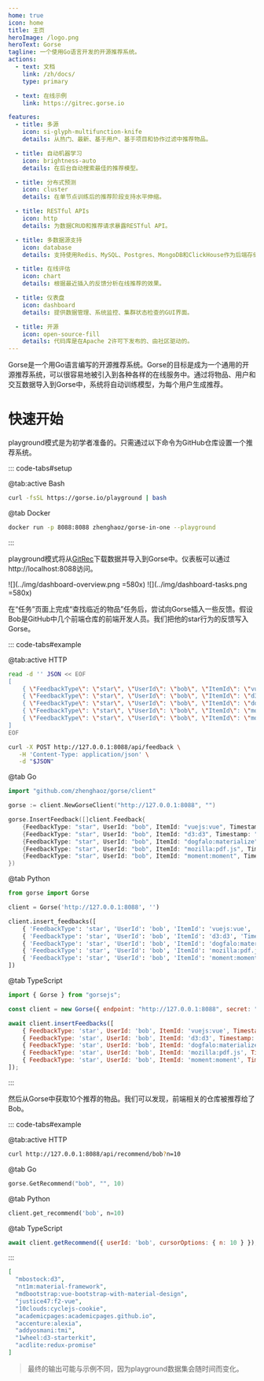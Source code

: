 ```yaml
---
home: true
icon: home
title: 主页
heroImage: /logo.png
heroText: Gorse
tagline: 一个使用Go语言开发的开源推荐系统。
actions:
  - text: 文档
    link: /zh/docs/
    type: primary

  - text: 在线示例
    link: https://gitrec.gorse.io

features:
  - title: 多源
    icon: si-glyph-multifunction-knife
    details: 从热门、最新、基于用户、基于项目和协作过滤中推荐物品。

  - title: 自动机器学习
    icon: brightness-auto
    details: 在后台自动搜索最佳的推荐模型。

  - title: 分布式预测
    icon: cluster
    details: 在单节点训练后的推荐阶段支持水平伸缩。

  - title: RESTful APIs
    icon: http
    details: 为数据CRUD和推荐请求暴露RESTful API。

  - title: 多数据源支持
    icon: database
    details: 支持使用Redis、MySQL、Postgres、MongoDB和ClickHouse作为后端存储。

  - title: 在线评估
    icon: chart
    details: 根据最近插入的反馈分析在线推荐的效果。

  - title: 仪表盘
    icon: dashboard
    details: 提供数据管理、系统监控、集群状态检查的GUI界面。

  - title: 开源
    icon: open-source-fill
    details: 代码库是在Apache 2许可下发布的、由社区驱动的。
---
```


Gorse是一个用Go语言编写的开源推荐系统。Gorse的目标是成为一个通用的开源推荐系统，可以很容易地被引入到各种各样的在线服务中。通过将物品、用户和交互数据导入到Gorse中，系统将自动训练模型，为每个用户生成推荐。

# 快速开始

playground模式是为初学者准备的。只需通过以下命令为GitHub仓库设置一个推荐系统。

::: code-tabs#setup

@tab:active Bash

```bash
curl -fsSL https://gorse.io/playground | bash
```

@tab Docker

```bash
docker run -p 8088:8088 zhenghaoz/gorse-in-one --playground
```

:::

playground模式将从[GitRec][gitrec]下载数据并导入到Gorse中。仪表板可以通过http://localhost:8088访问。

![](../img/dashboard-overview.png =580x)
![](../img/dashboard-tasks.png =580x)

在“任务”页面上完成“查找临近的物品”任务后，尝试向Gorse插入一些反馈。假设Bob是GitHub中几个前端仓库的前端开发人员。我们把他的star行为的反馈写入Gorse。

::: code-tabs#example

@tab:active HTTP

```bash
read -d '' JSON << EOF
[
    { \"FeedbackType\": \"star\", \"UserId\": \"bob\", \"ItemId\": \"vuejs:vue\", \"Timestamp\": \"2022-02-24\" },
    { \"FeedbackType\": \"star\", \"UserId\": \"bob\", \"ItemId\": \"d3:d3\", \"Timestamp\": \"2022-02-25\" },
    { \"FeedbackType\": \"star\", \"UserId\": \"bob\", \"ItemId\": \"dogfalo:materialize\", \"Timestamp\": \"2022-02-26\" },
    { \"FeedbackType\": \"star\", \"UserId\": \"bob\", \"ItemId\": \"mozilla:pdf.js\", \"Timestamp\": \"2022-02-27\" },
    { \"FeedbackType\": \"star\", \"UserId\": \"bob\", \"ItemId\": \"moment:moment\", \"Timestamp\": \"2022-02-28\" }
]
EOF

curl -X POST http://127.0.0.1:8088/api/feedback \
   -H 'Content-Type: application/json' \
   -d "$JSON"
```

@tab Go

```go
import "github.com/zhenghaoz/gorse/client"

gorse := client.NewGorseClient("http://127.0.0.1:8088", "")

gorse.InsertFeedback([]client.Feedback{
    {FeedbackType: "star", UserId: "bob", ItemId: "vuejs:vue", Timestamp: "2022-02-24"},
    {FeedbackType: "star", UserId: "bob", ItemId: "d3:d3", Timestamp: "2022-02-25"},
    {FeedbackType: "star", UserId: "bob", ItemId: "dogfalo:materialize", Timestamp: "2022-02-26"},
    {FeedbackType: "star", UserId: "bob", ItemId: "mozilla:pdf.js", Timestamp: "2022-02-27"},
    {FeedbackType: "star", UserId: "bob", ItemId: "moment:moment", Timestamp: "2022-02-28"},
})
```

@tab Python

```python
from gorse import Gorse

client = Gorse('http://127.0.0.1:8088', '')

client.insert_feedbacks([
    { 'FeedbackType': 'star', 'UserId': 'bob', 'ItemId': 'vuejs:vue', 'Timestamp': '2022-02-24' },
    { 'FeedbackType': 'star', 'UserId': 'bob', 'ItemId': 'd3:d3', 'Timestamp': '2022-02-25' },
    { 'FeedbackType': 'star', 'UserId': 'bob', 'ItemId': 'dogfalo:materialize', 'Timestamp': '2022-02-26' },
    { 'FeedbackType': 'star', 'UserId': 'bob', 'ItemId': 'mozilla:pdf.js', 'Timestamp': '2022-02-27' },
    { 'FeedbackType': 'star', 'UserId': 'bob', 'ItemId': 'moment:moment', 'Timestamp': '2022-02-28' }
])
```

@tab TypeScript

```javascript
import { Gorse } from "gorsejs";

const client = new Gorse({ endpoint: "http://127.0.0.1:8088", secret: "" });

await client.insertFeedbacks([
    { FeedbackType: 'star', UserId: 'bob', ItemId: 'vuejs:vue', Timestamp: '2022-02-24' },
    { FeedbackType: 'star', UserId: 'bob', ItemId: 'd3:d3', Timestamp: '2022-02-25' },
    { FeedbackType: 'star', UserId: 'bob', ItemId: 'dogfalo:materialize', Timestamp: '2022-02-26' },
    { FeedbackType: 'star', UserId: 'bob', ItemId: 'mozilla:pdf.js', Timestamp: '2022-02-27' },
    { FeedbackType: 'star', UserId: 'bob', ItemId: 'moment:moment', Timestamp: '2022-02-28' }
]);
```

:::

然后从Gorse中获取10个推荐的物品。我们可以发现，前端相关的仓库被推荐给了Bob。

::: code-tabs#example

@tab:active HTTP

```bash
curl http://127.0.0.1:8088/api/recommend/bob?n=10
```

@tab Go

```go
gorse.GetRecommend("bob", "", 10)
```

@tab Python

```python
client.get_recommend('bob', n=10)
```

@tab TypeScript

```javascript
await client.getRecommend({ userId: 'bob', cursorOptions: { n: 10 } });
```

:::

```json
[
  "mbostock:d3",
  "nt1m:material-framework",
  "mdbootstrap:vue-bootstrap-with-material-design",
  "justice47:f2-vue",
  "10clouds:cyclejs-cookie",
  "academicpages:academicpages.github.io",
  "accenture:alexia",
  "addyosmani:tmi",
  "1wheel:d3-starterkit",
  "acdlite:redux-promise"
]
```

> 最终的输出可能与示例不同，因为playground数据集会随时间而变化。

[gitrec]: https://gitrec.gorse.io
